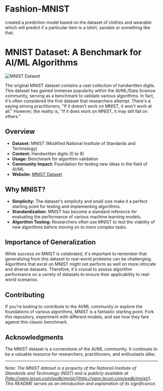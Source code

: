 # Fashion-MNIST
created a prediction model based on the dataset of clothes and wearable which will predict if a particular item is a tshirt, sandals or something like that.
# MNIST Dataset: A Benchmark for AI/ML Algorithms

![MNIST Dataset](mnist.png)

The original MNIST dataset contains a vast collection of handwritten digits. This dataset has gained immense popularity within the AI/ML/Data Science community, serving as a benchmark to validate various algorithms. In fact, it's often considered the first dataset that researchers attempt. There's a saying among practitioners, "If it doesn't work on MNIST, it won't work at all." However, the reality is, "If it does work on MNIST, it may still fail on others."

## Overview

- **Dataset:** MNIST (Modified National Institute of Standards and Technology)
- **Content:** Handwritten digits (0 to 9)
- **Usage:** Benchmark for algorithm validation
- **Community Impact:** Foundation for testing new ideas in the field of AI/ML
- **Website:** [MNIST Dataset](http://yann.lecun.com/exdb/mnist/)

## Why MNIST?

- **Simplicity:** The dataset's simplicity and small size make it a perfect starting point for testing and implementing algorithms.
- **Standardization:** MNIST has become a standard reference for evaluating the performance of various machine learning models.
- **Algorithm Testing:** Researchers often use MNIST to test the viability of new algorithms before moving on to more complex tasks.

## Importance of Generalization

While success on MNIST is celebrated, it's important to remember that generalizing from this dataset to real-world problems can be challenging. Algorithms that excel on MNIST might not perform as well on more intricate and diverse datasets. Therefore, it's crucial to assess algorithm performance on a variety of datasets to ensure their applicability to real-world scenarios.

## Contributing

If you're looking to contribute to the AI/ML community or explore the foundations of various algorithms, MNIST is a fantastic starting point. Fork this repository, experiment with different models, and see how they fare against this classic benchmark.

## Acknowledgments

The MNIST dataset is a cornerstone of the AI/ML community. It continues to be a valuable resource for researchers, practitioners, and enthusiasts alike.

---

*Note: The MNIST dataset is a property of the National Institute of Standards and Technology (NIST) and is publicly available at [http://yann.lecun.com/exdb/mnist/](http://yann.lecun.com/exdb/mnist/). This README serves as an introduction and explanation of its significance.*
